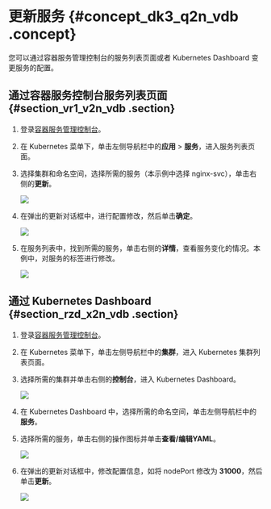 # 更新服务 {#concept_dk3_q2n_vdb .concept}

您可以通过容器服务管理控制台的服务列表页面或者 Kubernetes Dashboard 变更服务的配置。

## 通过容器服务控制台服务列表页面 {#section_vr1_v2n_vdb .section}

1.  登录[容器服务管理控制台](https://cs.console.aliyun.com)。
2.  在 Kubernetes 菜单下，单击左侧导航栏中的**应用** \> **服务**，进入服务列表页面。
3.  选择集群和命名空间，选择所需的服务（本示例中选择 nginx-svc），单击右侧的**更新**。

    ![](http://static-aliyun-doc.oss-cn-hangzhou.aliyuncs.com/assets/img/16666/153569693911039_zh-CN.png)

4.  在弹出的更新对话框中，进行配置修改，然后单击**确定**。

    ![](http://static-aliyun-doc.oss-cn-hangzhou.aliyuncs.com/assets/img/16666/153569693911041_zh-CN.png)

5.  在服务列表中，找到所需的服务，单击右侧的**详情**，查看服务变化的情况。本例中，对服务的标签进行修改。

    ![](http://static-aliyun-doc.oss-cn-hangzhou.aliyuncs.com/assets/img/16666/153569693911042_zh-CN.png)


## 通过 Kubernetes Dashboard {#section_rzd_x2n_vdb .section}

1.  登录[容器服务管理控制台](https://cs.console.aliyun.com)。
2.  在 Kubernetes 菜单下，单击左侧导航栏中的**集群**，进入 Kubernetes 集群列表页面。
3.  选择所需的集群并单击右侧的**控制台**，进入 Kubernetes Dashboard。

    ![](http://static-aliyun-doc.oss-cn-hangzhou.aliyuncs.com/assets/img/16666/153569693911043_zh-CN.png)

4.  在 Kubernetes Dashboard 中，选择所需的命名空间，单击左侧导航栏中的**服务**。
5.  选择所需的服务，单击右侧的操作图标并单击**查看/编辑YAML**。

    ![](http://static-aliyun-doc.oss-cn-hangzhou.aliyuncs.com/assets/img/16666/153569693911044_zh-CN.png)

6.  在弹出的更新对话框中，修改配置信息，如将 nodePort 修改为 **31000**，然后单击**更新**。

    ![](http://static-aliyun-doc.oss-cn-hangzhou.aliyuncs.com/assets/img/16666/153569693911045_zh-CN.png)


